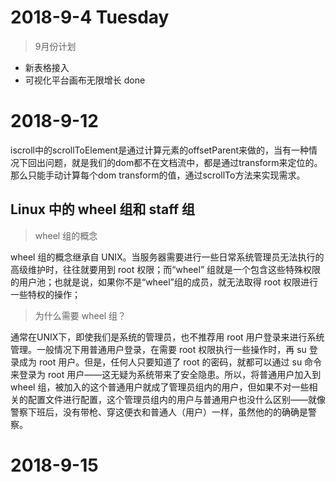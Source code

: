 # 2018-9-4 Tuesday

> 9月份计划

* 新表格接入
* 可视化平台画布无限增长 done

# 2018-9-12

iscroll中的scrollToElement是通过计算元素的offsetParent来做的，当有一种情况下回出问题，就是我们的dom都不在文档流中，都是通过transform来定位的。
那么只能手动计算每个dom transform的值，通过scrollTo方法来实现需求。

## Linux 中的 wheel 组和 staff 组

> wheel 组的概念

wheel 组的概念继承自 UNIX。当服务器需要进行一些日常系统管理员无法执行的高级维护时，往往就要用到 root 权限；而“wheel” 组就是一个包含这些特殊权限的用户池；也就是说，如果你不是“wheel”组的成员，就无法取得 root 权限进行一些特权的操作；

> 为什么需要 wheel 组？

通常在UNIX下，即使我们是系统的管理员，也不推荐用 root 用户登录来进行系统管理。一般情况下用普通用户登录，在需要 root 权限执行一些操作时，再 su 登录成为 root 用户。但是，任何人只要知道了 root 的密码，就都可以通过 su 命令来登录为 root 用户——这无疑为系统带来了安全隐患。所以，将普通用户加入到 wheel 组，被加入的这个普通用户就成了管理员组内的用户，但如果不对一些相关的配置文件进行配置，这个管理员组内的用户与普通用户也没什么区别——就像警察下班后，没有带枪、穿这便衣和普通人（用户）一样，虽然他的的确确是警察。


# 2018-9-15


